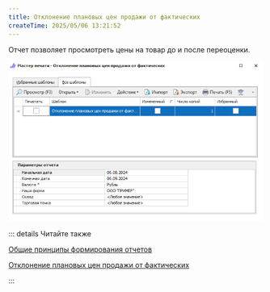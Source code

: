 ```yaml
---
title: Отклонение плановых цен продажи от фактических
createTime: 2025/05/06 13:21:52
---
```

Отчет позволяет просмотреть цены на товар до и после переоценки.

![](../../../assets/specification/otklonenie_planovykh_tsen_prodazhi_ot_fakticheskikh_1.png)

::: details Читайте также

[Общие принципы формирования отчетов](../obshchie_printsipy_formirovaniya_otchetov.md)

[Отклонение плановых цен продажи от фактических](../../../work/otchety/finansovye_otchety/otklonenie_tsen_prodazhi.md)

:::